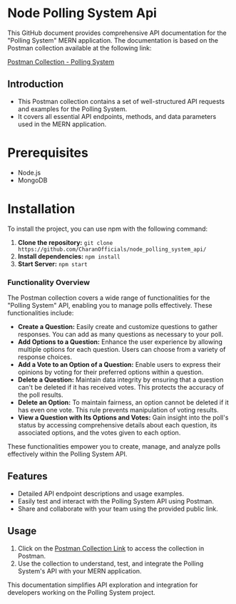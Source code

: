 # Node Polling System Api

This GitHub document provides comprehensive API documentation for the "Polling System" MERN application. The documentation is based on the Postman collection available at the following link:

[Postman Collection - Polling System](https://www.postman.com/cloudy-desert-650536/workspace/polling-system/collection/28739455-6918428d-8a28-4b20-a3ca-660ba2bc79d2?action=share&creator=28739455)

## Introduction
- This Postman collection contains a set of well-structured API requests and examples for the Polling System.
- It covers all essential API endpoints, methods, and data parameters used in the MERN application.

# **Prerequisites**
- Node.js
- MongoDB

# **Installation**

To install the project, you can use npm with the following command:

1. **Clone the repository:** `git clone https://github.com/CharanOfficials/node_polling_system_api/`
2. **Install dependencies:** `npm install`
3. **Start Server:** `npm start`

### Functionality Overview
The Postman collection covers a wide range of functionalities for the "Polling System" API, enabling you to manage polls effectively. These functionalities include:

- **Create a Question:** Easily create and customize questions to gather responses. You can add as many questions as necessary to your poll.
- **Add Options to a Question:** Enhance the user experience by allowing multiple options for each question. Users can choose from a variety of response choices.
- **Add a Vote to an Option of a Question:** Enable users to express their opinions by voting for their preferred options within a question.
- **Delete a Question:** Maintain data integrity by ensuring that a question can't be deleted if it has received votes. This protects the accuracy of the poll results.
- **Delete an Option:** To maintain fairness, an option cannot be deleted if it has even one vote. This rule prevents manipulation of voting results.
- **View a Question with Its Options and Votes:** Gain insight into the poll's status by accessing comprehensive details about each question, its associated options, and the votes given to each option.

These functionalities empower you to create, manage, and analyze polls effectively within the Polling System API.

## Features
- Detailed API endpoint descriptions and usage examples.
- Easily test and interact with the Polling System API using Postman.
- Share and collaborate with your team using the provided public link.

## Usage
1. Click on the [Postman Collection Link](https://www.postman.com/cloudy-desert-650536/workspace/polling-system/collection/28739455-6918428d-8a28-4b20-a3ca-660ba2bc79d2?action=share&creator=28739455) to access the collection in Postman.
2. Use the collection to understand, test, and integrate the Polling System's API with your MERN application.

This documentation simplifies API exploration and integration for developers working on the Polling System project.
